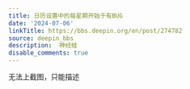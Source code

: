 ```yaml
---
title: 日历设置中的每星期开始于有BUG
date: '2024-07-06'
linkTitle: https://bbs.deepin.org/en/post/274782
source: deepin_bbs
description:  神经蛙 
disable_comments: true
---
```

无法上截图，只能描述
